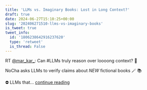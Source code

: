 ```yaml
---
title: 'LLMs vs. Imaginary Books: Lost in Long Context?'
draft: true
date: 2024-06-27T15:10:25+00:00
slug: '202406271510-llms-vs-imaginary-books'
is_tweet: true
tweet_info:
  id: '1806238642916237620'
  type: 'retweet'
  is_thread: False
---
```




RT [@mar_kar_](https://x.com/mar_kar_): Can #LLMs truly reason over loooong context? 🤔

NoCha asks LLMs to verify claims about *NEW* fictional books 🪄 📚

⛔ LLMs that… [continue reading](https://x.com/sytelus/status/1806238642916237620)
